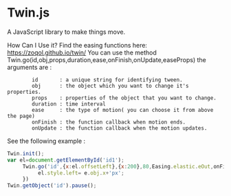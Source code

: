 # Twin.js
A JavaScript library to make things move.


How Can I Use it?
Find the easing functions here:
https://zoqol.github.io/twin/
You can use the method Twin.go(id,obj,props,duration,ease,onFinish,onUpdate,easeProps)
the arguments are :

            id       : a unique string for identifying tween.
            obj      : the object which you want to change it's properties.
            props    : properties of the object that you want to change.
            duration : time interval  
            ease     : the type of motion( you can choose it from above the page)
            onFinish : the function callback when motion ends.
            onUpdate : the function callback when the motion updates.

        
See the following example :
```javascript
Twin.init();
var el=document.getElementById('id1');
     Twin.go('id',{x:el.offsetLeft},{x:200},80,Easing.elastic.eOut,onFinished,function (e){
          el.style.left= e.obj.x+'px';
     })
Twin.getObject('id').pause();
```


